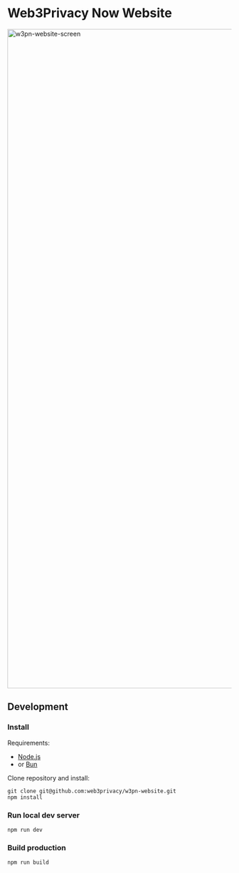 # Web3Privacy Now Website

<img width="1480" alt="w3pn-website-screen" src="https://github.com/web3privacy/web/assets/67269/fa80a3ce-ddd6-4a75-bbf1-e82c7cf68abd">

## Development

### Install

Requirements:
- [Node.js](https://nodejs.org/en)
- or [Bun](https://bun.sh/)

Clone repository and install:

```
git clone git@github.com:web3privacy/w3pn-website.git
npm install
```

### Run local dev server

```
npm run dev
```

### Build production

```
npm run build
```
